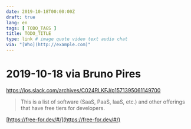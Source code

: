 ```yaml
---
date: 2019-10-18T00:00:00Z
draft: true
lang: en
tags: [ TODO_TAGS ]
title: TODO_TITLE
type: link # image quote video text audio chat
via: "[Who](http://example.com)"
---
```



# 2019-10-18 via Bruno Pires
https://ios.slack.com/archives/C024RLKFJ/p1571395061149700

> This is a list of software (SaaS, PaaS, IaaS, etc.) and other offerings that have free tiers for developers.

[https://free-for.dev/#/](https://free-for.dev/#/)

